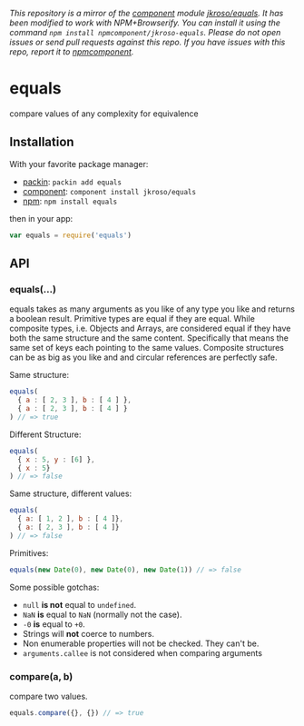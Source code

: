 *This repository is a mirror of the [component](http://component.io) module [jkroso/equals](http://github.com/jkroso/equals). It has been modified to work with NPM+Browserify. You can install it using the command `npm install npmcomponent/jkroso-equals`. Please do not open issues or send pull requests against this repo. If you have issues with this repo, report it to [npmcomponent](https://github.com/airportyh/npmcomponent).*

# equals

  compare values of any complexity for equivalence

## Installation

With your favorite package manager:

- [packin](//github.com/jkroso/packin): `packin add equals`
- [component](//github.com/component/component#installing-packages): `component install jkroso/equals`
- [npm](//npmjs.org/doc/cli/npm-install.html): `npm install equals`

then in your app:

```js
var equals = require('equals')
```

## API

### equals(...)

equals takes as many arguments as you like of any type you like and returns a boolean result. Primitive types are equal if they are equal. While composite types, i.e. Objects and Arrays, are considered equal if they have both the same structure and the same content. Specifically that means the same set of keys each pointing to the same values. Composite structures can be as big as you like and and circular references are perfectly safe.

Same structure:
```js
equals(
  { a : [ 2, 3 ], b : [ 4 ] },
  { a : [ 2, 3 ], b : [ 4 ] }
) // => true
```

Different Structure:
```js
equals(
  { x : 5, y : [6] },
  { x : 5}
) // => false
```

Same structure, different values:

```js
equals(
  { a: [ 1, 2 ], b : [ 4 ]},
  { a: [ 2, 3 ], b : [ 4 ]}
) // => false
```
  
Primitives:

```js
equals(new Date(0), new Date(0), new Date(1)) // => false
```
    
Some possible gotchas:
- `null` __is not__ equal to `undefined`.
- `NaN` __is__ equal to `NaN` (normally not the case).  
- `-0` __is__ equal to `+0`.
- Strings will __not__ coerce to numbers.
- Non enumerable properties will not be checked. They can't be.
- `arguments.callee` is not considered when comparing arguments

### compare(a, b)

  compare two values. 

```js
equals.compare({}, {}) // => true
```